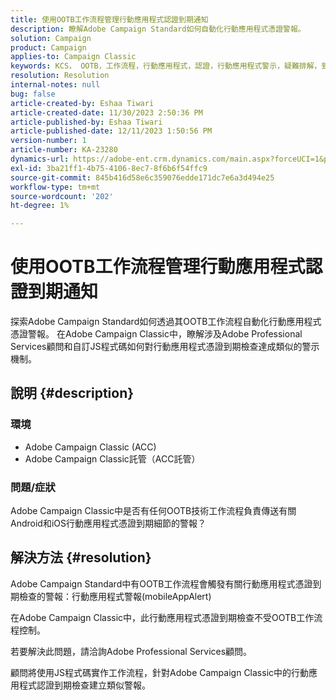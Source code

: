 ```yaml
---
title: 使用OOTB工作流程管理行動應用程式認證到期通知
description: 瞭解Adobe Campaign Standard如何自動化行動應用程式憑證警報。
solution: Campaign
product: Campaign
applies-to: Campaign Classic
keywords: KCS， OOTB，工作流程，行動應用程式，認證，行動應用程式警示，疑難排解，到期，通知
resolution: Resolution
internal-notes: null
bug: false
article-created-by: Eshaa Tiwari
article-created-date: 11/30/2023 2:50:36 PM
article-published-by: Eshaa Tiwari
article-published-date: 12/11/2023 1:50:56 PM
version-number: 1
article-number: KA-23280
dynamics-url: https://adobe-ent.crm.dynamics.com/main.aspx?forceUCI=1&pagetype=entityrecord&etn=knowledgearticle&id=0eb138cc-8f8f-ee11-8179-6045bd006b3d
exl-id: 3ba21ff1-4b75-4106-8ec7-8f6b6f54ffc9
source-git-commit: 845b416d58e6c359076edde171dc7e6a3d494e25
workflow-type: tm+mt
source-wordcount: '202'
ht-degree: 1%

---
```


# 使用OOTB工作流程管理行動應用程式認證到期通知


探索Adobe Campaign Standard如何透過其OOTB工作流程自動化行動應用程式憑證警報。 在Adobe Campaign Classic中，瞭解涉及Adobe Professional Services顧問和自訂JS程式碼如何對行動應用程式憑證到期檢查達成類似的警示機制。

## 說明 {#description}


### 環境

- Adobe Campaign Classic (ACC)
- Adobe Campaign Classic託管（ACC託管）


### 問題/症狀

Adobe Campaign Classic中是否有任何OOTB技術工作流程負責傳送有關Android和iOS行動應用程式憑證到期細節的警報？




## 解決方法 {#resolution}


Adobe Campaign Standard中有OOTB工作流程會觸發有關行動應用程式憑證到期檢查的警報：行動應用程式警報(mobileAppAlert)

在Adobe Campaign Classic中，此行動應用程式憑證到期檢查不受OOTB工作流程控制。

若要解決此問題，請洽詢Adobe Professional Services顧問。

顧問將使用JS程式碼實作工作流程，針對Adobe Campaign Classic中的行動應用程式認證到期檢查建立類似警報。
